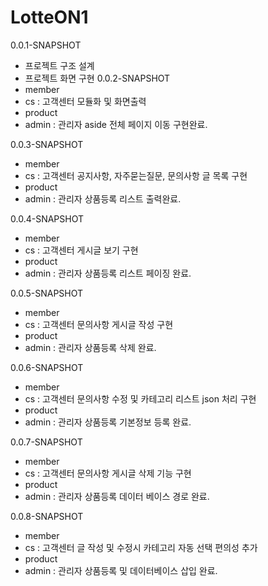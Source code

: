 # LotteON1

0.0.1-SNAPSHOT
- 프로젝트 구조 설계
- 프로젝트 화면 구현
0.0.2-SNAPSHOT
- member
- cs : 고객센터 모듈화 및 화면출력
- product
- admin : 관리자 aside 전체 페이지 이동 구현완료.

0.0.3-SNAPSHOT
- member
- cs : 고객센터 공지사항, 자주묻는질문, 문의사항 글 목록 구현
- product
- admin : 관리자 상품등록 리스트 출력완료. 

0.0.4-SNAPSHOT
- member
- cs : 고객센터 게시글 보기 구현
- product
- admin : 관리자 상품등록 리스트 페이징 완료.

0.0.5-SNAPSHOT
- member
- cs : 고객센터 문의사항 게시글 작성 구현
- product
- admin : 관리자 상품등록 삭제 완료.

0.0.6-SNAPSHOT
- member
- cs : 고객센터 문의사항 수정 및 카테고리 리스트 json 처리 구현
- product
- admin : 관리자 상품등록 기본정보 등록 완료.

0.0.7-SNAPSHOT
- member
- cs : 고객센터 문의사항 게시글 삭제 기능 구현
- product
- admin : 관리자 상품등록 데이터 베이스 경로 완료.

0.0.8-SNAPSHOT
- member
- cs : 고객센터 글 작성 및 수정시 카테고리 자동 선택 편의성 추가
- product 
- admin : 관리자 상품등록 및 데이터베이스 삽입 완료.





